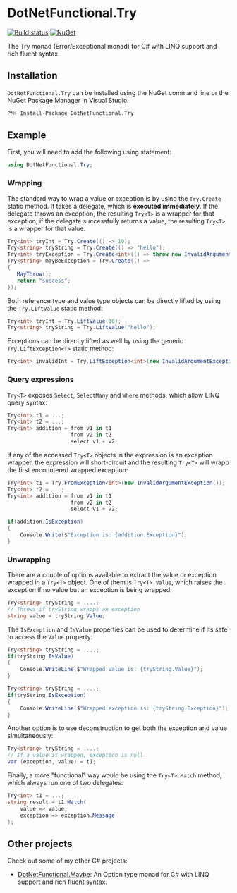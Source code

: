 # DotNetFunctional.Try

[![Build status](https://ci.appveyor.com/api/projects/status/sqaenp7jnbg5v029/branch/master?svg=true)](https://ci.appveyor.com/project/jotatoledo/try/branch/master)
[![NuGet](http://img.shields.io/nuget/v/DotNetFunctional.Try.svg?logo=nuget)](https://www.nuget.org/packages/DotNetFunctional.Try/)

The Try monad (Error/Exceptional monad) for C# with LINQ support and rich fluent syntax.

## Installation

`DotNetFunctional.Try` can be installed using the NuGet command line or the NuGet Package Manager in Visual Studio.

```bash
PM> Install-Package DotNetFunctional.Try
```

## Example

First, you will need to add the following using statement:

```csharp
using DotNetFunctional.Try;
```

### Wrapping

The standard way to wrap a value or exception is by using the `Try.Create` static method. It takes a delegate, which is **executed
immediately**. If the delegate throws an exception, the resulting `Try<T>` is a wrapper for that exception; if the delegate
successfully returns a value, the resulting `Try<T>` is a wrapper for that value.

```csharp
Try<int> tryInt = Try.Create(() => 10);
Try<string> tryString = Try.Create(() => "hello");
Try<int> tryException = Try.Create<int>(() => throw new InvalidArgumentException("Invalid int"));
Try<string> mayBeException = Try.Create(() =>
{
   MayThrow();
   return "success";
});
```

Both reference type and value type objects can be directly lifted by using the `Try.LiftValue` static method:

```csharp
Try<int> tryInt = Try.LiftValue(10);
Try<string> tryString = Try.LiftValue("hello");
```

Exceptions can be directly lifted as well by using the generic `Try.LiftException<T>` static method:

```csharp
Try<int> invalidInt = Try.LiftException<int>(new InvalidArgumentException("Invalid int"));
```

### Query expressions

`Try<T>` exposes `Select`, `SelectMany` and `Where` methods, which allow LINQ query syntax:

```csharp
Try<int> t1 = ...;
Try<int> t2 = ...;
Try<int> addition = from v1 in t1
                    from v2 in t2
                    select v1 + v2;
```

If any of the accessed `Try<T>` objects in the expression is an exception wrapper, the expression will short-circuit and
the resulting `Try<T>` will wrapp the first encountered wrapped exception:

```csharp
Try<int> t1 = Try.FromException<int>(new InvalidArgumentException());
Try<int> t2 = ...;
Try<int> addition = from v1 in t1
                    from v2 in t2
                    select v1 + v2;

if(addition.IsException)
{
    Console.Write($"Exception is: {addition.Exception}");
}
```

### Unwrapping

There are a couple of options available to extract the value or exception wrapped in a `Try<T>` object.
One of them is `Try<T>.Value`, which raises the exception if no value but an exception is being wrapped:

```csharp
Try<string> tryString = ....;
// Throws if tryString wrapps an exception
string value = tryString.Value;
```

The `IsException` and `IsValue` properties can be used to determine if its safe to access the `Value` property:

```csharp
Try<string> tryString = ....;
if(tryString.IsValue)
{
    Console.WriteLine($"Wrapped value is: {tryString.Value}");
}

Try<string> tryString = ....;
if(tryString.IsException)
{
    Console.WriteLine($"Wrapped exception is: {tryString.Exception}");
}
```

Another option is to use deconstruction to get both the exception and value simultaneously:

```csharp
Try<string> tryString = ....;
// If a value is wrapped, exception is null
var (exception, value) = t1;
```

Finally, a more "functional" way would be using the `Try<T>.Match` method, which always run one of
two delegates:

```csharp
Try<int> t1 = ...;
string result = t1.Match(
    value => value,
    exception => exception.Message
);
```

## Other projects

Check out some of my other C# projects:

- [DotNetFunctional.Maybe](https://github.com/dotnetfunctional/Maybe): An Option type monad for C# with LINQ support and rich fluent syntax.